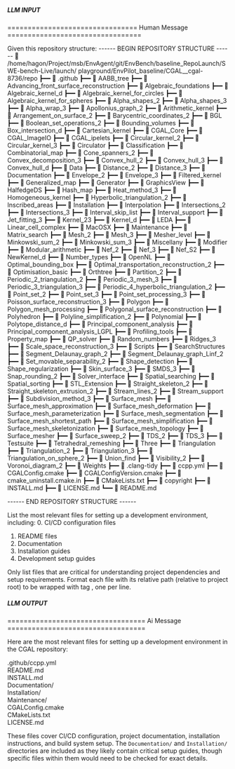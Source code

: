 ##### LLM INPUT #####
================================ Human Message =================================

Given this repository structure:
------ BEGIN REPOSITORY STRUCTURE ------
📂 
/home/hagon/Project/msb/EnvAgent/git/EnvBench/baseline_RepoLaunch/SWE-bench-Live/launch/
playground/EnvPilot_baseline/CGAL__cgal-8736/repo
┣━━ 📂 .github
┣━━ 📂 AABB_tree
┣━━ 📂 Advancing_front_surface_reconstruction
┣━━ 📂 Algebraic_foundations
┣━━ 📂 Algebraic_kernel_d
┣━━ 📂 Algebraic_kernel_for_circles
┣━━ 📂 Algebraic_kernel_for_spheres
┣━━ 📂 Alpha_shapes_2
┣━━ 📂 Alpha_shapes_3
┣━━ 📂 Alpha_wrap_3
┣━━ 📂 Apollonius_graph_2
┣━━ 📂 Arithmetic_kernel
┣━━ 📂 Arrangement_on_surface_2
┣━━ 📂 Barycentric_coordinates_2
┣━━ 📂 BGL
┣━━ 📂 Boolean_set_operations_2
┣━━ 📂 Bounding_volumes
┣━━ 📂 Box_intersection_d
┣━━ 📂 Cartesian_kernel
┣━━ 📂 CGAL_Core
┣━━ 📂 CGAL_ImageIO
┣━━ 📂 CGAL_ipelets
┣━━ 📂 Circular_kernel_2
┣━━ 📂 Circular_kernel_3
┣━━ 📂 Circulator
┣━━ 📂 Classification
┣━━ 📂 Combinatorial_map
┣━━ 📂 Cone_spanners_2
┣━━ 📂 Convex_decomposition_3
┣━━ 📂 Convex_hull_2
┣━━ 📂 Convex_hull_3
┣━━ 📂 Convex_hull_d
┣━━ 📂 Data
┣━━ 📂 Distance_2
┣━━ 📂 Distance_3
┣━━ 📂 Documentation
┣━━ 📂 Envelope_2
┣━━ 📂 Envelope_3
┣━━ 📂 Filtered_kernel
┣━━ 📂 Generalized_map
┣━━ 📂 Generator
┣━━ 📂 GraphicsView
┣━━ 📂 HalfedgeDS
┣━━ 📂 Hash_map
┣━━ 📂 Heat_method_3
┣━━ 📂 Homogeneous_kernel
┣━━ 📂 Hyperbolic_triangulation_2
┣━━ 📂 Inscribed_areas
┣━━ 📂 Installation
┣━━ 📂 Interpolation
┣━━ 📂 Intersections_2
┣━━ 📂 Intersections_3
┣━━ 📂 Interval_skip_list
┣━━ 📂 Interval_support
┣━━ 📂 Jet_fitting_3
┣━━ 📂 Kernel_23
┣━━ 📂 Kernel_d
┣━━ 📂 LEDA
┣━━ 📂 Linear_cell_complex
┣━━ 📂 MacOSX
┣━━ 📂 Maintenance
┣━━ 📂 Matrix_search
┣━━ 📂 Mesh_2
┣━━ 📂 Mesh_3
┣━━ 📂 Mesher_level
┣━━ 📂 Minkowski_sum_2
┣━━ 📂 Minkowski_sum_3
┣━━ 📂 Miscellany
┣━━ 📂 Modifier
┣━━ 📂 Modular_arithmetic
┣━━ 📂 Nef_2
┣━━ 📂 Nef_3
┣━━ 📂 Nef_S2
┣━━ 📂 NewKernel_d
┣━━ 📂 Number_types
┣━━ 📂 OpenNL
┣━━ 📂 Optimal_bounding_box
┣━━ 📂 Optimal_transportation_reconstruction_2
┣━━ 📂 Optimisation_basic
┣━━ 📂 Orthtree
┣━━ 📂 Partition_2
┣━━ 📂 Periodic_2_triangulation_2
┣━━ 📂 Periodic_3_mesh_3
┣━━ 📂 Periodic_3_triangulation_3
┣━━ 📂 Periodic_4_hyperbolic_triangulation_2
┣━━ 📂 Point_set_2
┣━━ 📂 Point_set_3
┣━━ 📂 Point_set_processing_3
┣━━ 📂 Poisson_surface_reconstruction_3
┣━━ 📂 Polygon
┣━━ 📂 Polygon_mesh_processing
┣━━ 📂 Polygonal_surface_reconstruction
┣━━ 📂 Polyhedron
┣━━ 📂 Polyline_simplification_2
┣━━ 📂 Polynomial
┣━━ 📂 Polytope_distance_d
┣━━ 📂 Principal_component_analysis
┣━━ 📂 Principal_component_analysis_LGPL
┣━━ 📂 Profiling_tools
┣━━ 📂 Property_map
┣━━ 📂 QP_solver
┣━━ 📂 Random_numbers
┣━━ 📂 Ridges_3
┣━━ 📂 Scale_space_reconstruction_3
┣━━ 📂 Scripts
┣━━ 📂 SearchStructures
┣━━ 📂 Segment_Delaunay_graph_2
┣━━ 📂 Segment_Delaunay_graph_Linf_2
┣━━ 📂 Set_movable_separability_2
┣━━ 📂 Shape_detection
┣━━ 📂 Shape_regularization
┣━━ 📂 Skin_surface_3
┣━━ 📂 SMDS_3
┣━━ 📂 Snap_rounding_2
┣━━ 📂 Solver_interface
┣━━ 📂 Spatial_searching
┣━━ 📂 Spatial_sorting
┣━━ 📂 STL_Extension
┣━━ 📂 Straight_skeleton_2
┣━━ 📂 Straight_skeleton_extrusion_2
┣━━ 📂 Stream_lines_2
┣━━ 📂 Stream_support
┣━━ 📂 Subdivision_method_3
┣━━ 📂 Surface_mesh
┣━━ 📂 Surface_mesh_approximation
┣━━ 📂 Surface_mesh_deformation
┣━━ 📂 Surface_mesh_parameterization
┣━━ 📂 Surface_mesh_segmentation
┣━━ 📂 Surface_mesh_shortest_path
┣━━ 📂 Surface_mesh_simplification
┣━━ 📂 Surface_mesh_skeletonization
┣━━ 📂 Surface_mesh_topology
┣━━ 📂 Surface_mesher
┣━━ 📂 Surface_sweep_2
┣━━ 📂 TDS_2
┣━━ 📂 TDS_3
┣━━ 📂 Testsuite
┣━━ 📂 Tetrahedral_remeshing
┣━━ 📂 Three
┣━━ 📂 Triangulation
┣━━ 📂 Triangulation_2
┣━━ 📂 Triangulation_3
┣━━ 📂 Triangulation_on_sphere_2
┣━━ 📂 Union_find
┣━━ 📂 Visibility_2
┣━━ 📂 Voronoi_diagram_2
┣━━ 📂 Weights
┣━━ 📄 .clang-tidy
┣━━ 📄 ccpp.yml
┣━━ 📄 CGALConfig.cmake
┣━━ 📄 CGALConfigVersion.cmake
┣━━ 📄 cmake_uninstall.cmake.in
┣━━ 📄 CMakeLists.txt
┣━━ 📄 copyright
┣━━ 📄 INSTALL.md
┣━━ 📄 LICENSE.md
┗━━ 📄 README.md

------ END REPOSITORY STRUCTURE ------

List the most relevant files for setting up a development environment, including:
0. CI/CD configuration files
1. README files
2. Documentation
3. Installation guides
4. Development setup guides

Only list files that are critical for understanding project dependencies and setup requirements.
Format each file with its relative path (relative to project root) to be wrapped with tag <file> </file>, one per line.
##### LLM OUTPUT #####
================================== Ai Message ==================================

Here are the most relevant files for setting up a development environment in the CGAL repository:

<file>.github/ccpp.yml</file>  
<file>README.md</file>  
<file>INSTALL.md</file>  
<file>Documentation/</file>  
<file>Installation/</file>  
<file>Maintenance/</file>  
<file>CGALConfig.cmake</file>  
<file>CMakeLists.txt</file>  
<file>LICENSE.md</file>  

These files cover CI/CD configuration, project documentation, installation instructions, and build system setup. The `Documentation/` and `Installation/` directories are included as they likely contain critical setup guides, though specific files within them would need to be checked for exact details.